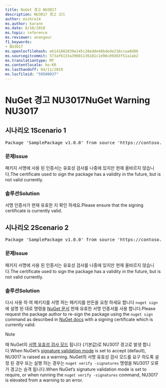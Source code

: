 ```yaml
---
title: NuGet 경고 NU3017
description: NU3017 경고 코드
author: mishra14
ms.author: karann
ms.date: 8/16/2018
ms.topic: reference
ms.reviewer: anangaur
f1_keywords:
- NU3017
ms.openlocfilehash: e6141882039e145c28edde48bdede218ccaa8d86
ms.sourcegitcommit: 573af6133a39601136181c1d98c09303f51a1ab2
ms.translationtype: MT
ms.contentlocale: ko-KR
ms.lasthandoff: 04/11/2019
ms.locfileid: "59509037"
---
```

# <a name="nuget-warning-nu3017"></a><span data-ttu-id="1ca51-103">NuGet 경고 NU3017</span><span class="sxs-lookup"><span data-stu-id="1ca51-103">NuGet Warning NU3017</span></span>

## <a name="scenario-1"></a><span data-ttu-id="1ca51-104">시나리오 1</span><span class="sxs-lookup"><span data-stu-id="1ca51-104">Scenario 1</span></span>

<pre>Package 'SamplePackage v1.0.0' from source 'https://contoso.com/index.json': The signing certificate is not yet valid.</pre>

### <a name="issue"></a><span data-ttu-id="1ca51-105">문제</span><span class="sxs-lookup"><span data-stu-id="1ca51-105">Issue</span></span>

<span data-ttu-id="1ca51-106">패키지 서명에 사용 된 인증서는 유효성 검사를 나중에 있지만 현재 올바르지 않습니다.</span><span class="sxs-lookup"><span data-stu-id="1ca51-106">The certificate used to sign the package has a validity in the future, but is not valid currently.</span></span>


### <a name="solution"></a><span data-ttu-id="1ca51-107">솔루션</span><span class="sxs-lookup"><span data-stu-id="1ca51-107">Solution</span></span>

<span data-ttu-id="1ca51-108">서명 인증서가 현재 유효한 지 확인 하세요.</span><span class="sxs-lookup"><span data-stu-id="1ca51-108">Please ensure that the signing certificate is currently valid.</span></span>



## <a name="scenario-2"></a><span data-ttu-id="1ca51-109">시나리오 2</span><span class="sxs-lookup"><span data-stu-id="1ca51-109">Scenario 2</span></span>

<pre>Package 'SamplePackage v1.0.0' from source 'https://contoso.com/index.json': The primary signature's certificate is not yet valid.</pre>

### <a name="issue"></a><span data-ttu-id="1ca51-110">문제</span><span class="sxs-lookup"><span data-stu-id="1ca51-110">Issue</span></span>

<span data-ttu-id="1ca51-111">패키지 서명에 사용 된 인증서는 유효성 검사를 나중에 있지만 현재 올바르지 않습니다.</span><span class="sxs-lookup"><span data-stu-id="1ca51-111">The certificate used to sign the package has a validity in the future, but is not valid currently.</span></span>


### <a name="solution"></a><span data-ttu-id="1ca51-112">솔루션</span><span class="sxs-lookup"><span data-stu-id="1ca51-112">Solution</span></span>

<span data-ttu-id="1ca51-113">다시 사용 하 여 패키지를 서명 하는 패키지를 만든을 요청 하세요 합니다 `nuget sign` 에 설명 된 대로 명령을 [NuGet 문서](https://docs.microsoft.com/en-us/nuget/create-packages/sign-a-package) 현재 유효한 서명 인증서를 사용 합니다.</span><span class="sxs-lookup"><span data-stu-id="1ca51-113">Please request the package author to re-sign the package using the `nuget sign` command as described in [NuGet docs](https://docs.microsoft.com/en-us/nuget/create-packages/sign-a-package) with a signing certificate which is currently valid.</span></span>


> [!Note]
> <span data-ttu-id="1ca51-114">때 NuGet의 [서명 유효성 검사 모드](https://docs.microsoft.com/en-us/nuget/consume-packages/installing-signed-packages#configure-package-signature-requirements) 됩니다 (기본값)로 NU3017 경고로 발생 합니다.</span><span class="sxs-lookup"><span data-stu-id="1ca51-114">When NuGet’s [signature validation mode](https://docs.microsoft.com/en-us/nuget/consume-packages/installing-signed-packages#configure-package-signature-requirements) is set to accept (default), NU3017 is raised as a warning.</span></span> <span data-ttu-id="1ca51-115">NuGet의 서명 유효성 검사 모드를 요구 하도록 설정 된 경우 또는 실행 하는 경우는 `nuget verify -signatures` 명령을 NU3017 오류가 경고는 승격 됩니다.</span><span class="sxs-lookup"><span data-stu-id="1ca51-115">When NuGet’s signature validation mode is set to require, or when running the `nuget verify -signatures` command, NU3017 is elevated from a warning to an error.</span></span> 